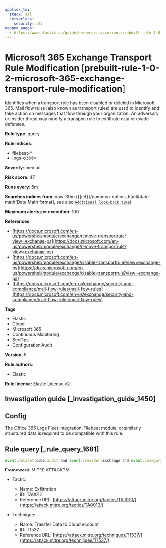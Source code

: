 ```yaml
---
applies_to:
  stack: all
  serverless:
    security: all
mapped_pages:
  - https://www.elastic.co/guide/en/security/current/prebuilt-rule-1-0-2-microsoft-365-exchange-transport-rule-modification.html
---
```


# Microsoft 365 Exchange Transport Rule Modification [prebuilt-rule-1-0-2-microsoft-365-exchange-transport-rule-modification]

Identifies when a transport rule has been disabled or deleted in Microsoft 365. Mail flow rules (also known as transport rules) are used to identify and take action on messages that flow through your organization. An adversary or insider threat may modify a transport rule to exfiltrate data or evade defenses.

**Rule type**: query

**Rule indices**:

* filebeat-*
* logs-o365*

**Severity**: medium

**Risk score**: 47

**Runs every**: 5m

**Searches indices from**: now-30m ({{ref}}/common-options.html#date-math[Date Math format], see also [`Additional look-back time`](docs-content://solutions/security/detect-and-alert/create-detection-rule.md#rule-schedule))

**Maximum alerts per execution**: 100

**References**:

* [https://docs.microsoft.com/en-us/powershell/module/exchange/remove-transportrule?view=exchange-ps](https://docs.microsoft.com/en-us/powershell/module/exchange/remove-transportrule?view=exchange-ps)
* [https://docs.microsoft.com/en-us/powershell/module/exchange/disable-transportrule?view=exchange-ps](https://docs.microsoft.com/en-us/powershell/module/exchange/disable-transportrule?view=exchange-ps)
* [https://docs.microsoft.com/en-us/exchange/security-and-compliance/mail-flow-rules/mail-flow-rules](https://docs.microsoft.com/en-us/exchange/security-and-compliance/mail-flow-rules/mail-flow-rules)

**Tags**:

* Elastic
* Cloud
* Microsoft 365
* Continuous Monitoring
* SecOps
* Configuration Audit

**Version**: 5

**Rule authors**:

* Elastic

**Rule license**: Elastic License v2

## Investigation guide [_investigation_guide_1450]

## Config

The Office 365 Logs Fleet integration, Filebeat module, or similarly structured data is required to be compatible with this rule.

## Rule query [_rule_query_1681]

```js
event.dataset:o365.audit and event.provider:Exchange and event.category:web and event.action:("Remove-TransportRule" or "Disable-TransportRule") and event.outcome:success
```

**Framework**: MITRE ATT&CKTM

* Tactic:

    * Name: Exfiltration
    * ID: TA0010
    * Reference URL: [https://attack.mitre.org/tactics/TA0010/](https://attack.mitre.org/tactics/TA0010/)

* Technique:

    * Name: Transfer Data to Cloud Account
    * ID: T1537
    * Reference URL: [https://attack.mitre.org/techniques/T1537/](https://attack.mitre.org/techniques/T1537/)



